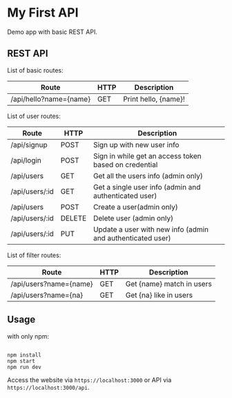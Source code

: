 # My First API
Demo app with basic REST API.
## REST API
List of basic routes:

Route | HTTP | Description
------|-------|------------
/api/hello?name={name} |GET|Print hello, {name}!

List of user routes:

Route|HTTP|Description
-----|----|-----------
/api/signup|POST|Sign up with new user info
/api/login|POST|Sign in while get an access token based on credential
/api/users|GET|Get all the users info (admin only)
/api/users/:id|GET|Get a single user info (admin and authenticated user)
/api/users|POST|Create a user(admin only)
/api/users/:id|DELETE|Delete user (admin only)
/api/users/:id|PUT|Update a user with new info (admin and authenticated user)

List of filter routes:

Route | HTTP | Description
------|-------|------------
/api/users?name={name} |GET|Get {name} match in users
/api/users?name={na}|GET|Get {na} like in users

## Usage
with only npm:

```

npm install
npm start
npm run dev
```

Access the website via ``https://localhost:3000`` or API via ``https://localhost:3000/api``.
